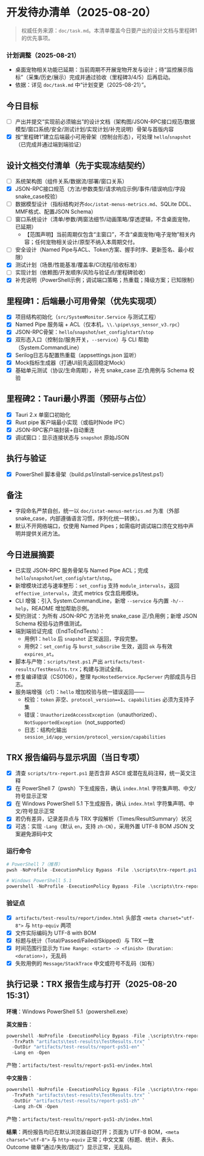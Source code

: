 # 开发待办清单（2025-08-20）

> 权威任务来源：`doc/task.md`。本清单覆盖今日要产出的设计文档与里程碑1的优先事项。

### 计划调整（2025-08-21）
- 桌面宠物相关功能已延期：当前周期不开展宠物开发与设计；待“监控展示指标”（采集/历史/展示）完成并通过验收（里程碑3/4/5）后再启动。
- 依据：详见 `doc/task.md` 中“计划变更（2025-08-21）”。

## 今日目标
- [ ] 产出并提交“实现前必须输出”的设计文档（架构图/JSON-RPC接口规范/数据模型/窗口系统/安全/测试计划/实现计划/补充说明）骨架与首版内容
- [x] 按“里程碑1”建立后端最小可用骨架（控制台形态），可处理 `hello`/`snapshot`（已完成并通过端到端验证）

## 设计文档交付清单（先于实现冻结契约）
- [ ] 系统架构图（组件关系/数据流/部署/窗口关系）
- [x] JSON-RPC接口规范（方法/参数类型/请求响应示例/事件/错误响应/字段snake_case校验）
- [ ] 数据模型设计（指标结构对齐`doc/istat-menus-metrics.md`、SQLite DDL、MMF格式、配置JSON Schema）
- [ ] 窗口系统设计（清单/参数/两窗法细节/动画策略/穿透逻辑，不含桌面宠物，已延期）
  - 【范围声明】当前周期仅包含“主窗口”，不含“桌面宠物/电子宠物”相关内容；任何宠物相关设计/原型不纳入本周期交付。
- [ ] 安全设计（Named Pipe与ACL、Token方案、握手时序、更新签名、最小权限）
- [x] 测试计划（场景/性能基准/覆盖率/CI流程/验收标准）
- [ ] 实现计划（依赖图/开发顺序/风险与验证点/里程碑验收）
- [x] 补充说明（PowerShell示例；调试端口策略；热重载；降级方案；已知限制）

## 里程碑1：后端最小可用骨架（优先实现项）
- [x] 项目结构初始化（`src/SystemMonitor.Service` 与测试工程）
- [x] Named Pipe 服务端 + ACL（仅本机，`\\.\pipe\sys_sensor_v3.rpc`）
- [x] JSON-RPC骨架：`hello`/`snapshot`/`set_config`/`start`/`stop`
- [x] 双形态入口（控制台/服务开关，`--service`）与 CLI 帮助（System.CommandLine）
- [x] Serilog日志与配置热重载（appsettings.json 监听）
- [x] Mock指标生成器（打通UI前先返回稳定Mock）
- [x] 基础单元测试（协议/生命周期），补充 snake_case 正/负用例与 Schema 校验

## 里程碑2：Tauri最小界面（预研与占位）
- [x] Tauri 2.x 单窗口初始化
- [x] Rust pipe 客户端最小实现（或临时Node IPC）
- [x] JSON-RPC客户端封装+自动重连
- [x] 调试窗口：显示连接状态与 `snapshot` 原始JSON

## 执行与验证
- [x] PowerShell 脚本骨架（build.ps1/install-service.ps1/test.ps1）

## 备注
- 字段命名严禁自创，统一以 `doc/istat-menus-metrics.md` 为准（外部snake_case，内部遵循语言习惯，序列化统一转换）。
- 默认不开网络端口，仅使用 Named Pipes；如需临时调试端口须在文档中声明并提供关闭方法。

## 今日进展摘要
- 已实现 JSON-RPC 服务骨架与 Named Pipe ACL；完成 `hello`/`snapshot`/`set_config`/`start`/`stop`。
- 新增模块过滤与速率整形：`set_config` 支持 `module_intervals`，返回 `effective_intervals`，流式 metrics 仅含启用模块。
- CLI 增强：引入 System.CommandLine，新增 `--service` 与内置 `-h/--help`，README 增加帮助示例。
- 契约测试：为所有 JSON-RPC 方法补充 snake_case 正/负用例；新增 JSON Schema 校验与边界值测试。
- 端到端验证完成（EndToEndTests）：
  - 用例1：`hello` 后 `snapshot` 正常返回，字段完整。
  - 用例2：`set_config` 与 `burst_subscribe` 生效，返回 `ok` 与有效 `expires_at`。
- 脚本与产物：`scripts/test.ps1` 产出 `artifacts/test-results/TestResults.trx`；构建与测试全绿。
- 修复编译错误（CS0106），整理 `RpcHostedService.RpcServer` 内部成员与日志。
 - 服务端增强（c1）：`hello` 增加校验与统一错误返回——
   - 校验：`token` 非空、`protocol_version==1`、`capabilities` 必须为支持子集
   - 错误：`UnauthorizedAccessException`（unauthorized）、`NotSupportedException`（not_supported）
   - 日志：结构化输出 `session_id/app_version/protocol_version/capabilities`

## TRX 报告编码与显示巩固（当日专项）
- [x] 清查 `scripts/trx-report.ps1` 是否含非 ASCII 或潜在乱码注释，统一英文注释
- [x] 在 PowerShell 7（pwsh）下生成报告，确认 `index.html` 字符集声明、中文/符号显示正常
- [x] 在 Windows PowerShell 5.1 下生成报告，确认 `index.html` 字符集声明、中文/符号显示正常
- [x] 若仍有差异，记录差异点与 TRX 字段解析（Times/ResultSummary）状况
- [x] 可选：实现 `-Lang`（默认 `en`，支持 `zh-CN`），采用外置 UTF-8 BOM JSON 文案避免源码中文

### 运行命令
```powershell
# PowerShell 7（推荐）
pwsh -NoProfile -ExecutionPolicy Bypass -File .\scripts\trx-report.ps1 -TrxPath "artifacts\test-results\TestResults.trx"

# Windows PowerShell 5.1
powershell -NoProfile -ExecutionPolicy Bypass -File .\scripts\trx-report.ps1 -TrxPath "artifacts\test-results\TestResults.trx"
```

### 验证点
- [x] `artifacts/test-results/report/index.html` 头部含 `<meta charset="utf-8">` 与 `http-equiv` 两项
- [x] 文件实际编码为 UTF-8 with BOM
- [x] 标题与统计（Total/Passed/Failed/Skipped）与 TRX 一致
- [x] 时间范围行显示为 `Time Range: <start> -> <finish> (Duration: <duration>)`，无乱码
- [x] 失败用例的 `Message/StackTrace` 中文或符号不乱码（如有）

## 执行记录：TRX 报告生成与打开（2025-08-20 15:31）
__环境__：Windows PowerShell 5.1（powershell.exe）

__英文报告__：
```powershell
powershell -NoProfile -ExecutionPolicy Bypass -File .\scripts\trx-report.ps1 `
  -TrxPath "artifacts\test-results\TestResults.trx" `
  -OutDir "artifacts/test-results/report-ps51-en" `
  -Lang en -Open
```
产物：`artifacts/test-results/report-ps51-en/index.html`

__中文报告__：
```powershell
powershell -NoProfile -ExecutionPolicy Bypass -File .\scripts\trx-report.ps1 `
  -TrxPath "artifacts\test-results\TestResults.trx" `
  -OutDir "artifacts/test-results/report-ps51-zh" `
  -Lang zh-CN -Open
```
产物：`artifacts/test-results/report-ps51-zh/index.html`

__结果__：两份报告均已在默认浏览器自动打开；页面为 UTF-8 BOM，`<meta charset="utf-8">` 与 `http-equiv` 正常；中文文案（标题、统计、表头、Outcome 徽章“通过/失败/跳过”）显示正常，无乱码。
